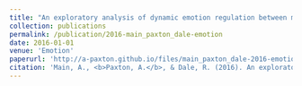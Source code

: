 ```yaml
---
title: "An exploratory analysis of dynamic emotion regulation between mothers and adolescents during conflict discussions"
collection: publications
permalink: /publication/2016-main_paxton_dale-emotion
date: 2016-01-01
venue: 'Emotion'
paperurl: 'http://a-paxton.github.io/files/main_paxton_dale-2016-emotion.pdf'
citation: 'Main, A., <b>Paxton, A.</b>, & Dale, R. (2016). An exploratory analysis of dynamic emotion regulation between mothers and adolescents during conflict discussions. <i>Emotion</i>, <i>16</i>(6), 913-928.'
---
```

<!-- [Download paper here](http://a-paxton.github.io/files/main_paxton_dale-2016-emotion.pdf). Downloads are provided for personal use only. -->
